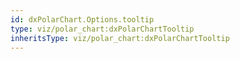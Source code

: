 ```yaml
---
id: dxPolarChart.Options.tooltip
type: viz/polar_chart:dxPolarChartTooltip
inheritsType: viz/polar_chart:dxPolarChartTooltip
---
```

